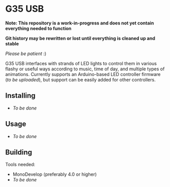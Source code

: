 G35 USB
===============

**Note: This repository is a work-in-progress and does not yet contain everything needed to function**

**Git history may be rewritten or lost until everything is cleaned up and stable**

*Please be patient* :)

G35 USB interfaces with strands of LED lights to control them in various flashy or useful ways according to music, time of day, and multiple types of animations.  Currently supports an Arduino-based LED controller firmware (*to be uploaded*), but support can be easily added for other controllers.

## Installing

* *To be done*

## Usage

* *To be done*

## Building

Tools needed:

* MonoDevelop (preferably 4.0 or higher)
* *To be done*
